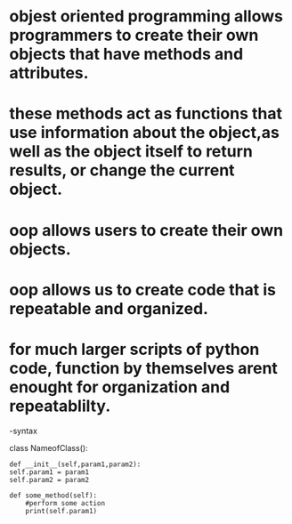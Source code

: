# objest oriented programming allows programmers to create their own objects that have methods and attributes.

# these methods act as functions that use information about the object,as well as the object itself to return results, or change the current object.

# oop allows users to create their own objects.

# oop allows us to create code that is repeatable and organized.

# for much larger scripts of python code, function by themselves arent enought for organization and repeatablilty.

-syntax

class NameofClass():

    def __init__(self,param1,param2):
    self.param1 = param1
    self.param2 = param2

    def some_method(self):
        #perform some action
        print(self.param1)
